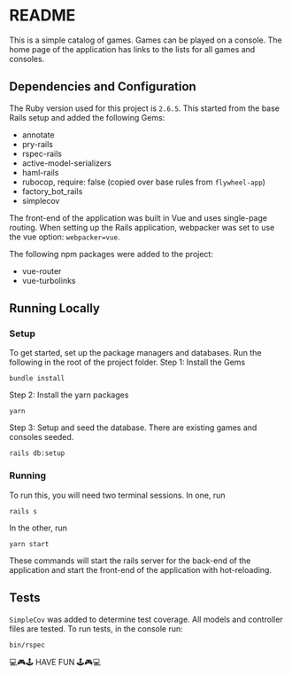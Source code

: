 # README
This is a simple catalog of games. Games can be played on a console. The home page of the application has links to the lists for all games and consoles.

## Dependencies and Configuration
The Ruby version used for this project is `2.6.5`. This started from the base Rails setup and added the following Gems:
* annotate
* pry-rails
* rspec-rails
* active-model-serializers
* haml-rails
* rubocop, require: false (copied over base rules from `flywheel-app`)
* factory_bot_rails
* simplecov

The front-end of the application was built in Vue and uses single-page routing. When setting up the Rails application, webpacker was set to use the vue option: `webpacker=vue`.

The following npm packages were added to the project:
* vue-router
* vue-turbolinks

## Running Locally

### Setup
To get started, set up the package managers and databases. Run the following in the root of the project folder.
Step 1: Install the Gems
```
bundle install
```
Step 2: Install the yarn packages
```
yarn
```
Step 3: Setup and seed the database. There are existing games and consoles seeded.
```
rails db:setup
```

### Running
To run this, you will need two terminal sessions. In one, run

```
rails s
```

In the other, run

```
yarn start
```

These commands will start the rails server for the back-end of the application and start the front-end of the application with hot-reloading.

## Tests
`SimpleCov` was added to determine test coverage. All models and controller files are tested. To run tests, in the console run:
```
bin/rspec
```



💻🎮🕹 HAVE FUN 🕹🎮💻